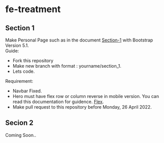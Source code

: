 # fe-treatment
## Section 1
Make Personal Page such as in the document [Section-1](https://github.com/virgiawankusuma/fe-treatment/blob/kangudin-section-1/section-1.pdf) with Bootstrap Version 5.1.  
Guide:
- Fork this repository
- Make new branch with format : yourname/section_1.
- Lets code.

Requirement:
- Navbar Fixed.
- Hero must have flex row or column reverse in mobile version. You can read this documentation for guidence. [Flex](https://getbootstrap.com/docs/5.1/utilities/flex/#direction).
- Make pull request to this repository before Monday, 26 April 2022.  


## Secion 2
Coming Soon..
